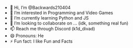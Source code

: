 - 👋 Hi, I’m @Backwards210404
- 👀 I’m interested in Programming and Video Games
- 🌱 I’m currently learning Python and JS
- 💞️ I’m looking to collaborate on ... (idk, something real fun)
- 📫 Reach me through Discord (k1d_divad)
- 😄 Pronouns: He
- ⚡ Fun fact: I like Fun and Facts

<!---
Backwards210404/Backwards210404 is a ✨ special ✨ repository because its `README.md` (this file) appears on your GitHub profile.
You can click the Preview link to take a look at your changes.
--->
